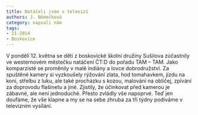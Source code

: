 ```yaml
---
title: Natáčeli jsme s televizí
authors: J. Němečková
category: napsali nám
tags: 
- 21-2014
- Boskovice
---
```

V pondělí 12. května se děti z boskovické školní družiny Sušilova zúčastnily ve westernovém městečku natáčení ČT:D do pořadu TAM – TAM. Jako komparzisté se proměnily v malé indiány a lovce dobrodružství. Za spuštěné kamery si vyzkoušely rýžování zlata, hod tomahavkem, jízdu na koni, střelbu z luku, ale také procházku s kozou, malování na obličej, zpívání za doprovodu flašinetu a jiné. Zjistily, že účinkovat před kamerou je zábavné, ale není jednoduché. Přesto zvládly vše napoprvé. Teď jen doufáme, že vše klapne a my se na sebe zhruba za tři týdny podíváme v televizním vysílání.	       

